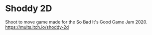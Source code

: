 # Shoddy 2D
Shoot to move game made for the So Bad It's Good Game Jam 2020.
https://mults.itch.io/shoddy-2d
